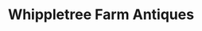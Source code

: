 ---
title: "Whippletree Farm Antiques"
url: /wauconda/whippletree-farm-antiques/
shop: Antiquitäten
---